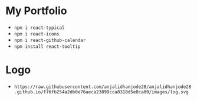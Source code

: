 # My Portfolio

- `npm i react-typical`
- `npm i react-icons`
- `npm i react-github-calendar`
- `npm install react-tooltip`

#  Logo
- `https://raw.githubusercontent.com/anjalidhanjode28/anjalidhanjode28.github.io/f76fb254a2db0e76aeca23899cca8318d5e0ca80/images/log.svg`